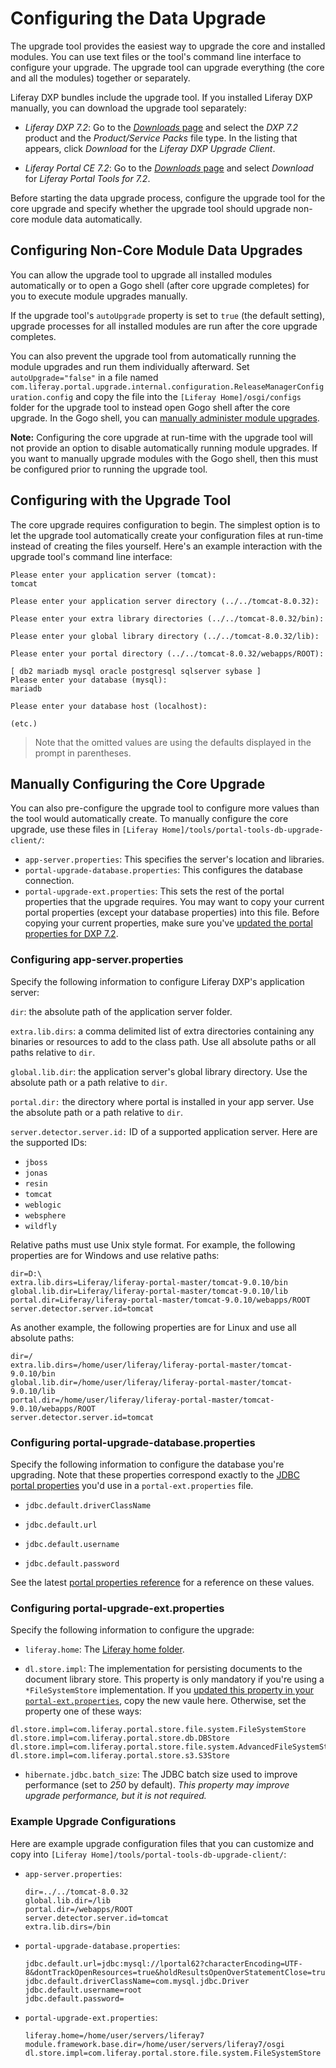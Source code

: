 # Configuring the Data Upgrade

The upgrade tool provides the easiest way to upgrade the core and installed modules. You can use text files or the tool's command line interface to configure your upgrade. The upgrade tool can upgrade everything (the core
and all the modules) together or separately.

Liferay DXP bundles include the upgrade tool. If you installed Liferay DXP manually, you can download the upgrade tool separately:

- _Liferay DXP 7.2_: Go to the [*Downloads* page](https://customer.liferay.com/group/customer/downloads) and select the _DXP 7.2_ product and the _Product/Service Packs_ file type. In the listing that appears, click _Download_ for the _Liferay DXP Upgrade Client_. 

- _Liferay Portal CE 7.2_: Go to the [_Downloads_ page](https://www.liferay.com/downloads-community) and select _Download_ for _Liferay Portal Tools for 7.2_.

Before starting the data upgrade process, configure the upgrade tool for the core upgrade and specify whether the upgrade tool should upgrade non-core module data automatically. 

## Configuring Non-Core Module Data Upgrades

You can allow the upgrade tool to upgrade all installed modules automatically or to open a Gogo shell (after core upgrade completes) for you to execute module upgrades manually. 

If the upgrade tool's `autoUpgrade` property is set to `true` (the default setting), upgrade processes for all installed modules are run after the core upgrade completes. 

You can also prevent the upgrade tool from automatically running the module upgrades and run them individually afterward. Set `autoUpgrade="false"` in a file named `com.liferay.portal.upgrade.internal.configuration.ReleaseManagerConfiguration.config` and copy the file into the `[Liferay Home]/osgi/configs` folder for the upgrade tool to instead open Gogo shell after the core upgrade. In the Gogo shell, you can [manually administer module upgrades](./08-upgrading-modules-using-gogo-shell.md).

**Note:** Configuring the core upgrade at run-time with the upgrade tool will not provide an option to disable automatically running module upgrades. If you want to manually upgrade modules with the Gogo shell, then this must be configured prior to running the upgrade tool.

## Configuring with the Upgrade Tool

The core upgrade requires configuration to begin. The simplest option is to let the upgrade tool automatically create your configuration files at run-time instead of creating the files yourself. Here's an example interaction with the upgrade tool's command line interface:

    Please enter your application server (tomcat): 
    tomcat

    Please enter your application server directory (../../tomcat-8.0.32): 

    Please enter your extra library directories (../../tomcat-8.0.32/bin): 

    Please enter your global library directory (../../tomcat-8.0.32/lib): 

    Please enter your portal directory (../../tomcat-8.0.32/webapps/ROOT): 

    [ db2 mariadb mysql oracle postgresql sqlserver sybase ]
    Please enter your database (mysql): 
    mariadb

    Please enter your database host (localhost):

    (etc.)

> Note that the omitted values are using the defaults displayed in the prompt in parentheses.


## Manually Configuring the Core Upgrade

You can also pre-configure the upgrade tool to configure more values than the tool would automatically create. To manually configure the core upgrade, use these files in `[Liferay Home]/tools/portal-tools-db-upgrade-client/`:

- `app-server.properties`: This specifies the server's location and libraries.
- `portal-upgrade-database.properties`: This configures the database connection.
- `portal-upgrade-ext.properties`: This sets the rest of the portal properties that the upgrade requires. You may want to copy your current portal properties (except your database properties) into this file. Before copying your current properties, make sure you've [updated the portal properties for DXP 7.2](./05-preparing-a-new-application-server-for-liferay-dxp.md#migrate-your-portal-properties).

### Configuring app-server.properties

Specify the following information to configure Liferay DXP's application server: 

`dir`: the absolute path of the application server folder.

`extra.lib.dirs`: a comma delimited list of extra directories containing any binaries or resources to add to the class path. Use all absolute paths or all paths relative to `dir`.

`global.lib.dir`: the application server's global library directory. Use the absolute path or a path relative to `dir`.

`portal.dir:` the directory where portal is installed in your app server. Use the absolute path or a path relative to `dir`.

`server.detector.server.id:` ID of a supported application server. Here are the supported IDs:

- `jboss`
- `jonas`
- `resin`
- `tomcat`
- `weblogic`
- `websphere`
- `wildfly`

Relative paths must use Unix style format. For example, the following properties are for Windows and use relative paths:

```properties
dir=D:\
extra.lib.dirs=Liferay/liferay-portal-master/tomcat-9.0.10/bin
global.lib.dir=Liferay/liferay-portal-master/tomcat-9.0.10/lib
portal.dir=Liferay/liferay-portal-master/tomcat-9.0.10/webapps/ROOT
server.detector.server.id=tomcat
```

As another example, the following properties are for Linux and use all absolute paths:

```properties
dir=/
extra.lib.dirs=/home/user/liferay/liferay-portal-master/tomcat-9.0.10/bin
global.lib.dir=/home/user/liferay/liferay-portal-master/tomcat-9.0.10/lib
portal.dir=/home/user/liferay/liferay-portal-master/tomcat-9.0.10/webapps/ROOT
server.detector.server.id=tomcat
```

### Configuring portal-upgrade-database.properties

Specify the following information to configure the database you're upgrading. Note that these properties correspond exactly to the [JDBC portal properties](@platform-ref@/7.2-latest/propertiesdoc/portal.properties.html#JDBC) you'd use in a `portal-ext.properties` file.

- `jdbc.default.driverClassName`

- `jdbc.default.url`

- `jdbc.default.username`

- `jdbc.default.password`

See the latest [portal properties reference](@platform-ref@/7.2-latest/propertiesdoc/portal.properties.html) for a reference on these values.

### Configuring portal-upgrade-ext.properties

Specify the following information to configure the upgrade: 

- `liferay.home`: The [Liferay home folder](/docs/7-2/deploy/-/knowledge_base/d/liferay-home).

- `dl.store.impl`: The implementation for persisting documents to the document library store. This property is only mandatory if you're using a `*FileSystemStore` implementation. If you [updated this property in your `portal-ext.properties`](./05-preparing-a-new-application-server-for-liferay-dxp.md#configure-your-documents-and-media-file-store), copy the new vaule here. Otherwise, set the property one of these ways:

```properties
dl.store.impl=com.liferay.portal.store.file.system.FileSystemStore
dl.store.impl=com.liferay.portal.store.db.DBStore
dl.store.impl=com.liferay.portal.store.file.system.AdvancedFileSystemStore
dl.store.impl=com.liferay.portal.store.s3.S3Store
```

- `hibernate.jdbc.batch_size`: The JDBC batch size used to improve performance (set to _250_ by default). _This property may improve upgrade performance, but it is not required._

### Example Upgrade Configurations

Here are example upgrade configuration files that you can customize and copy into `[Liferay Home]/tools/portal-tools-db-upgrade-client/`: 

- `app-server.properties`:

    ```properties
    dir=../../tomcat-8.0.32
    global.lib.dir=/lib
    portal.dir=/webapps/ROOT
    server.detector.server.id=tomcat
    extra.lib.dirs=/bin
    ```

- `portal-upgrade-database.properties`:

    ```properties
    jdbc.default.url=jdbc:mysql://lportal62?characterEncoding=UTF-8&dontTrackOpenResources=true&holdResultsOpenOverStatementClose=true&useFastDateParsing=false&useUnicode=true
    jdbc.default.driverClassName=com.mysql.jdbc.Driver
    jdbc.default.username=root
    jdbc.default.password=
    ```

- `portal-upgrade-ext.properties`:

    ```properties
    liferay.home=/home/user/servers/liferay7
    module.framework.base.dir=/home/user/servers/liferay7/osgi
    dl.store.impl=com.liferay.portal.store.file.system.FileSystemStore
    ```
